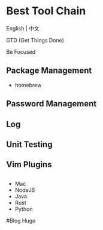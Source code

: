 # Best Tool Chain

English | 中文

GTD (Get Things Done)

Be Focused
## Package Management
 * homebrew
## Password Management
## Log
## Unit Testing
## Vim Plugins
## 
* Mac
* NodeJS
* Java
* Rust
* Python


#Blog
Hugo



